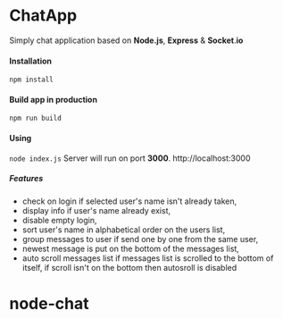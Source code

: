 # ChatApp
Simply chat application based on **Node.js**, **Express** & **Socket**.**io** 

#### Installation

`npm install`

#### Build app in production
`npm run build`

#### Using
`node index.js`
Server will run on port **3000**. http://localhost:3000

##### Features
- check on login if selected user's name isn't already taken,
- display info if user's name already exist,
- disable empty login,
- sort user's name in alphabetical order on the users list,
- group messages to user if send one by one from the same user,
- newest message is put on the bottom of the messages list,
- auto scroll messages list if messages list is scrolled to the bottom of itself, if scroll isn't on the bottom then autosroll is disabled



# node-chat
